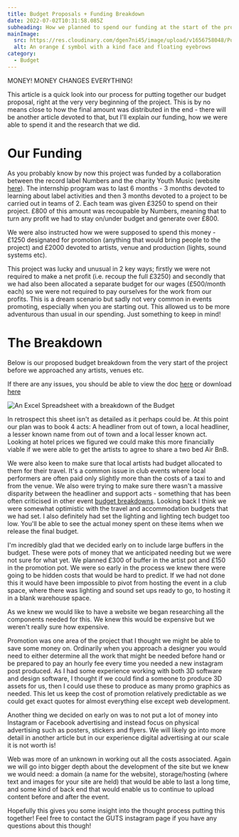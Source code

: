 ```yaml
---
title: Budget Proposals + Funding Breakdown
date: 2022-07-02T10:31:58.085Z
subheading: How we planned to spend our funding at the start of the project
mainImage:
  src: https://res.cloudinary.com/dgen7ni45/image/upload/v1656758048/Pound_Symbol_ovtb2r.png
  alt: An orange £ symbol with a kind face and floating eyebrows
category:
  - Budget
---
```

MONEY! MONEY CHANGES EVERYTHING!

This article is a quick look into our process for putting together our budget proposal, right at the very very beginning of the project. This is by no means close to how the final amount was distributed in the end - there will be another article devoted to that, but I'll explain our funding, how we were able to spend it and the research that we did.

# Our Funding

As you probably know by now this project was funded by a collaboration between the record label Numbers and the charity Youth Music (website [here](youthmusic.nmbrs.net)). The internship program was to last 6 months - 3 months devoted to learning about label activities and then 3 months devoted to a project to be carried out in teams of 2. Each team was given £3250 to spend on their project. £800 of this amount was recoupable by Numbers, meaning that to turn any profit we had to stay on/under budget and generate over £800.

We were also instructed how we were supposed to spend this money - £1250 designated for promotion (anything that would bring people to the project) and £2000 devoted to artists, venue and production (lights, sound systems etc).

This project was lucky and unusual in 2 key ways; firstly we were not required to make a net profit (i.e. recoup the full £3250) and secondly that we had also been allocated a separate budget for our wages (£500/month each) so we were not required to pay ourselves for the work from our profits.  This is a dream scenario but sadly not very common in events promoting, especially when you are starting out. This allowed us to be more adventurous than usual in our spending. Just something to keep in mind!

# The Breakdown

Below is our proposed budget breakdown from the very start of the project before we approached any artists, venues etc.

If there are any issues, you should be able to view the doc [here](https://docs.google.com/spreadsheets/d/1u8jqadmu9KPeK70ZbjwROZCa0vga4pv9x-BN04_yuws/edit?usp=sharing) or download [here](https://docs.google.com/spreadsheets/d/e/2PACX-1vSaNOxuSvzbHC9ZypJlWPcI4Ldizygys4wTespc3oE1eix86CEydZLt_udMEkLpRBSa3XP3NWACx8dY/pubhtml?gid=0&single=true)

![An Excel Spreadsheet with a breakdown of the Budget](https://res.cloudinary.com/dgen7ni45/image/upload/v1656766247/PUBLIC_-_GUTS_Budget_Proposal_urws11.png "Proposed budget breakdown from the start of the project.")

In retrospect this sheet isn't as detailed as it perhaps could be. At this point our plan was to book 4 acts: A headliner from out of town, a local headliner, a lesser known name from out of town and a local lesser known act. Looking at hotel prices we figured we could make this more financially viable if we were able to get the artists to agree to share a two bed Air BnB.

We were also keen to make sure that local artists had budget allocated to them for their travel. It's a common issue in club events where local performers are often paid only slightly more than the costs of a taxi to and from the venue. We also were trying to make sure there wasn't a massive disparity between the headliner and support acts - something that has been often criticised in other event [budget breakdowns](https://ra.co/features/3983). Looking back I think we were somewhat optimistic with the travel and accommodation budgets that we had set. I also definitely had set the lighting and lighting tech budget too low. You'll be able to see the actual money spent on these items when we release the final budget.

I'm incredibly glad that we decided early on to include large buffers in the budget. These were pots of money that we anticipated needing but we were not sure for what yet. We planned £300 of buffer in the artist pot and £150 in the promotion pot. We were so early in the process we knew there were going to be hidden costs that would be hard to predict. If we had not done this it would have been impossible to pivot from hosting the event in a club space, where there was lighting and sound set ups ready to go, to hosting it in a blank warehouse space.

As we knew we would like to have a website we began researching all the components needed for this. We knew this would be expensive but we weren't really sure how expensive.

Promotion was one area of the project that I thought we might be able to save some money on. Ordinarily when you approach a designer you would need to either determine all the work that might be needed before hand or be prepared to pay an hourly fee every time you needed a new instagram post produced. As I had some experience working with both 3D software and design software, I thought if we could find a someone to produce 3D assets for us, then I could use these to produce as many promo graphics as needed. This let us keep the cost of promotion relatively predictable as we could get exact quotes for almost everything else except web development.

Another thing we decided on early on was to not put a lot of money into Instagram or Facebook advertising and instead focus on physical advertising such as posters, stickers and flyers. We will likely go into more detail in another article but in our experience digital advertising at our scale it is not worth is! 

Web was more of an unknown in working out all the costs associated. Again we will go into bigger depth about the development of the site but we knew we would need: a domain (a name for the website), storage/hosting (where text and images for your site are held) that would be able to last a long time, and some kind of back end that would enable us to continue to upload content before and after the event.

Hopefully this gives you some insight into the thought process putting this together! Feel free to contact the GUTS instagram page if you have any questions about this though!